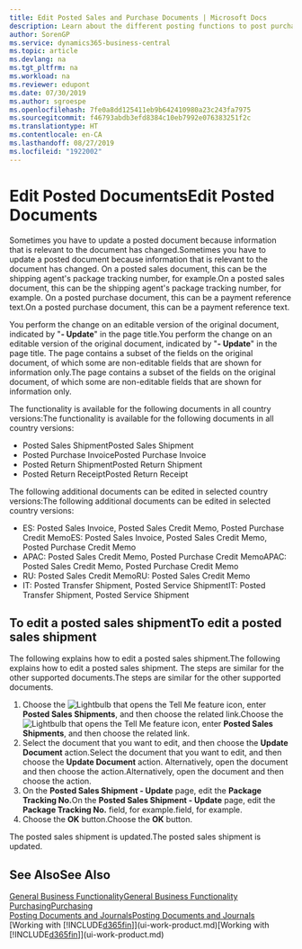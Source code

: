 ```yaml
---
title: Edit Posted Sales and Purchase Documents | Microsoft Docs
description: Learn about the different posting functions to post purchase documents, and how you can update posted documents.
author: SorenGP
ms.service: dynamics365-business-central
ms.topic: article
ms.devlang: na
ms.tgt_pltfrm: na
ms.workload: na
ms.reviewer: edupont
ms.date: 07/30/2019
ms.author: sgroespe
ms.openlocfilehash: 7fe0a8dd125411eb9b642410980a23c243fa7975
ms.sourcegitcommit: f46793abdb3efd8384c10eb7992e076383251f2c
ms.translationtype: HT
ms.contentlocale: en-CA
ms.lasthandoff: 08/27/2019
ms.locfileid: "1922002"
---
```

# <a name="edit-posted-documents"></a><span data-ttu-id="44912-103">Edit Posted Documents</span><span class="sxs-lookup"><span data-stu-id="44912-103">Edit Posted Documents</span></span>
<span data-ttu-id="44912-104">Sometimes you have to update a posted document because information that is relevant to the document has changed.</span><span class="sxs-lookup"><span data-stu-id="44912-104">Sometimes you have to update a posted document because information that is relevant to the document has changed.</span></span> <span data-ttu-id="44912-105">On a posted sales document, this can be the shipping agent's package tracking number, for example.</span><span class="sxs-lookup"><span data-stu-id="44912-105">On a posted sales document, this can be the shipping agent's package tracking number, for example.</span></span> <span data-ttu-id="44912-106">On a posted purchase document, this can be a payment reference text.</span><span class="sxs-lookup"><span data-stu-id="44912-106">On a posted purchase document, this can be a payment reference text.</span></span>

<span data-ttu-id="44912-107">You perform the change on an editable version of the original document, indicated by "**- Update**" in the page title.</span><span class="sxs-lookup"><span data-stu-id="44912-107">You perform the change on an editable version of the original document, indicated by "**- Update**" in the page title.</span></span> <span data-ttu-id="44912-108">The page contains a subset of the fields on the original document, of which some are non-editable fields that are shown for information only.</span><span class="sxs-lookup"><span data-stu-id="44912-108">The page contains a subset of the fields on the original document, of which some are non-editable fields that are shown for information only.</span></span>

<span data-ttu-id="44912-109">The functionality is available for the following documents in all country versions:</span><span class="sxs-lookup"><span data-stu-id="44912-109">The functionality is available for the following documents in all country versions:</span></span>
- <span data-ttu-id="44912-110">Posted Sales Shipment</span><span class="sxs-lookup"><span data-stu-id="44912-110">Posted Sales Shipment</span></span>
- <span data-ttu-id="44912-111">Posted Purchase Invoice</span><span class="sxs-lookup"><span data-stu-id="44912-111">Posted Purchase Invoice</span></span>
- <span data-ttu-id="44912-112">Posted Return Shipment</span><span class="sxs-lookup"><span data-stu-id="44912-112">Posted Return Shipment</span></span>
- <span data-ttu-id="44912-113">Posted Return Receipt</span><span class="sxs-lookup"><span data-stu-id="44912-113">Posted Return Receipt</span></span>

<span data-ttu-id="44912-114">The following additional documents can be edited in selected country versions:</span><span class="sxs-lookup"><span data-stu-id="44912-114">The following additional documents can be edited in selected country versions:</span></span>
- <span data-ttu-id="44912-115">ES: Posted Sales Invoice, Posted Sales Credit Memo, Posted Purchase Credit Memo</span><span class="sxs-lookup"><span data-stu-id="44912-115">ES: Posted Sales Invoice, Posted Sales Credit Memo, Posted Purchase Credit Memo</span></span>
- <span data-ttu-id="44912-116">APAC: Posted Sales Credit Memo, Posted Purchase Credit Memo</span><span class="sxs-lookup"><span data-stu-id="44912-116">APAC: Posted Sales Credit Memo, Posted Purchase Credit Memo</span></span>
- <span data-ttu-id="44912-117">RU: Posted Sales Credit Memo</span><span class="sxs-lookup"><span data-stu-id="44912-117">RU: Posted Sales Credit Memo</span></span>
- <span data-ttu-id="44912-118">IT: Posted Transfer Shipment, Posted Service Shipment</span><span class="sxs-lookup"><span data-stu-id="44912-118">IT: Posted Transfer Shipment, Posted Service Shipment</span></span>

## <a name="to-edit-a-posted-sales-shipment"></a><span data-ttu-id="44912-119">To edit a posted sales shipment</span><span class="sxs-lookup"><span data-stu-id="44912-119">To edit a posted sales shipment</span></span>
<span data-ttu-id="44912-120">The following explains how to edit a posted sales shipment.</span><span class="sxs-lookup"><span data-stu-id="44912-120">The following explains how to edit a posted sales shipment.</span></span> <span data-ttu-id="44912-121">The steps are similar for the other supported documents.</span><span class="sxs-lookup"><span data-stu-id="44912-121">The steps are similar for the other supported documents.</span></span>

1. <span data-ttu-id="44912-122">Choose the ![Lightbulb that opens the Tell Me feature](media/ui-search/search_small.png "Tell me what you want to do") icon, enter **Posted Sales Shipments**, and then choose the related link.</span><span class="sxs-lookup"><span data-stu-id="44912-122">Choose the ![Lightbulb that opens the Tell Me feature](media/ui-search/search_small.png "Tell me what you want to do") icon, enter **Posted Sales Shipments**, and then choose the related link.</span></span>
2. <span data-ttu-id="44912-123">Select the document that you want to edit, and then choose the **Update Document** action.</span><span class="sxs-lookup"><span data-stu-id="44912-123">Select the document that you want to edit, and then choose the **Update Document** action.</span></span> <span data-ttu-id="44912-124">Alternatively, open the document and then choose the action.</span><span class="sxs-lookup"><span data-stu-id="44912-124">Alternatively, open the document and then choose the action.</span></span>
3. <span data-ttu-id="44912-125">On the **Posted Sales Shipment - Update** page, edit the **Package Tracking No.**</span><span class="sxs-lookup"><span data-stu-id="44912-125">On the **Posted Sales Shipment - Update** page, edit the **Package Tracking No.**</span></span> <span data-ttu-id="44912-126">field, for example.</span><span class="sxs-lookup"><span data-stu-id="44912-126">field, for example.</span></span>
4. <span data-ttu-id="44912-127">Choose the **OK** button.</span><span class="sxs-lookup"><span data-stu-id="44912-127">Choose the **OK** button.</span></span>

<span data-ttu-id="44912-128">The posted sales shipment is updated.</span><span class="sxs-lookup"><span data-stu-id="44912-128">The posted sales shipment is updated.</span></span>

## <a name="see-also"></a><span data-ttu-id="44912-129">See Also</span><span class="sxs-lookup"><span data-stu-id="44912-129">See Also</span></span>
[<span data-ttu-id="44912-130">General Business Functionality</span><span class="sxs-lookup"><span data-stu-id="44912-130">General Business Functionality</span></span>](ui-across-business-areas.md)  
[<span data-ttu-id="44912-131">Purchasing</span><span class="sxs-lookup"><span data-stu-id="44912-131">Purchasing</span></span>](purchasing-manage-purchasing.md)  
[<span data-ttu-id="44912-132">Posting Documents and Journals</span><span class="sxs-lookup"><span data-stu-id="44912-132">Posting Documents and Journals</span></span>](ui-post-documents-journals.md)  
<span data-ttu-id="44912-133">[Working with [!INCLUDE[d365fin](includes/d365fin_md.md)]](ui-work-product.md)</span><span class="sxs-lookup"><span data-stu-id="44912-133">[Working with [!INCLUDE[d365fin](includes/d365fin_md.md)]](ui-work-product.md)</span></span>

